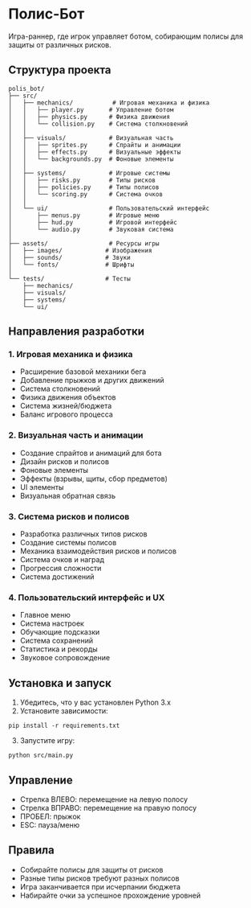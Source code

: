 # Полис-Бот

Игра-раннер, где игрок управляет ботом, собирающим полисы для защиты от различных рисков.

## Структура проекта

```
polis_bot/
├── src/
│   ├── mechanics/           # Игровая механика и физика
│   │   ├── player.py       # Управление ботом
│   │   ├── physics.py      # Физика движения
│   │   └── collision.py    # Система столкновений
│   │
│   ├── visuals/            # Визуальная часть
│   │   ├── sprites.py      # Спрайты и анимации
│   │   ├── effects.py      # Визуальные эффекты
│   │   └── backgrounds.py  # Фоновые элементы
│   │
│   ├── systems/            # Игровые системы
│   │   ├── risks.py        # Типы рисков
│   │   ├── policies.py     # Типы полисов
│   │   └── scoring.py      # Система очков
│   │
│   └── ui/                 # Пользовательский интерфейс
│       ├── menus.py        # Игровые меню
│       ├── hud.py          # Игровой интерфейс
│       └── audio.py        # Звуковая система
│
├── assets/                 # Ресурсы игры
│   ├── images/            # Изображения
│   ├── sounds/            # Звуки
│   └── fonts/             # Шрифты
│
└── tests/                 # Тесты
    ├── mechanics/
    ├── visuals/
    ├── systems/
    └── ui/
```

## Направления разработки

### 1. Игровая механика и физика
- Расширение базовой механики бега
- Добавление прыжков и других движений
- Система столкновений
- Физика движения объектов
- Система жизней/бюджета
- Баланс игрового процесса

### 2. Визуальная часть и анимации
- Создание спрайтов и анимаций для бота
- Дизайн рисков и полисов
- Фоновые элементы
- Эффекты (взрывы, щиты, сбор предметов)
- UI элементы
- Визуальная обратная связь

### 3. Система рисков и полисов
- Разработка различных типов рисков
- Создание системы полисов
- Механика взаимодействия рисков и полисов
- Система очков и наград
- Прогрессия сложности
- Система достижений

### 4. Пользовательский интерфейс и UX
- Главное меню
- Система настроек
- Обучающие подсказки
- Система сохранений
- Статистика и рекорды
- Звуковое сопровождение

## Установка и запуск

1. Убедитесь, что у вас установлен Python 3.x
2. Установите зависимости:
```
pip install -r requirements.txt
```

3. Запустите игру:
```
python src/main.py
```

## Управление

- Стрелка ВЛЕВО: перемещение на левую полосу
- Стрелка ВПРАВО: перемещение на правую полосу
- ПРОБЕЛ: прыжок
- ESC: пауза/меню

## Правила

- Собирайте полисы для защиты от рисков
- Разные типы рисков требуют разных полисов
- Игра заканчивается при исчерпании бюджета
- Набирайте очки за успешное прохождение уровней

